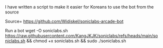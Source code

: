 I have written a script to make it easier for Koreans to use the bot from the source

Source= https://github.com/Widiskel/soniclabs-arcade-bot

Run a bot
wget -O soniclabs.sh https://raw.githubusercontent.com/KangJKJK/soniclabs/refs/heads/main/soniclabs.sh && chmod +x soniclabs.sh && sudo ./soniclabs.sh

